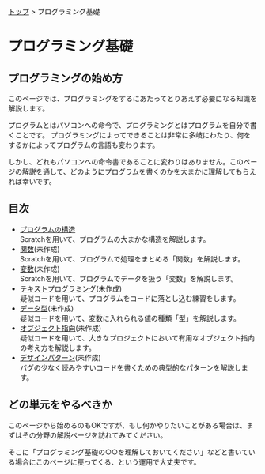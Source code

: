 [トップ](../) > プログラミング基礎

# プログラミング基礎

## プログラミングの始め方

このページでは、プログラミングをするにあたってとりあえず必要になる知識を解説します。

プログラムとはパソコンへの命令で、プログラミングとはプログラムを自分で書くことです。
プログラミングによってできることは非常に多岐にわたり、何をするかによってプログラムの言語も変わります。

しかし、どれもパソコンへの命令書であることに変わりはありません。このページの解説を通して、どのようにプログラムを書くのかを大まかに理解してもらえれば幸いです。

## 目次

- [プログラムの構造](./scratch/)<br>Scratchを用いて、プログラムの大まかな構造を解説します。
- [関数]()(未作成)<br>Scratchを用いて、プログラムで処理をまとめる「関数」を解説します。
- [変数]()(未作成)<br>Scratchを用いて、プログラムでデータを扱う「変数」を解説します。
- [テキストプログラミング]()(未作成)<br>疑似コードを用いて、プログラムをコードに落とし込む練習をします。
- [データ型]()(未作成)<br>疑似コードを用いて、変数に入れられる値の種類「型」を解説します。
- [オブジェクト指向]()(未作成)<br>疑似コードを用いて、大きなプロジェクトにおいて有用なオブジェクト指向の考え方を解説します。
- [デザインパターン]()(未作成)<br>バグの少なく読みやすいコードを書くための典型的なパターンを解説します。

## どの単元をやるべきか

このページから始めるのもOKですが、もし何かやりたいことがある場合は、まずはその分野の解説ページを訪れてみてください。

そこに「プログラミング基礎の○○を理解しておいてください」などと書いている場合にこのページに戻ってくる、という運用で大丈夫です。
